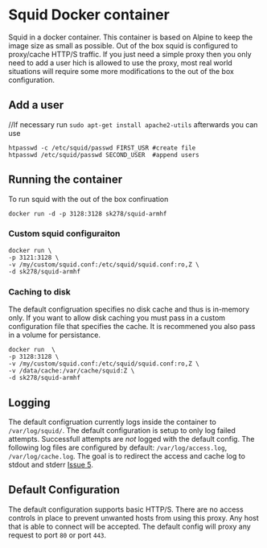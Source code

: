 # Squid Docker container
Squid in a docker container.  This container is based on Alpine to keep the image size as small as possible.  Out of the box squid is configured to proxy/cache HTTP/S traffic.  If you just need a simple proxy then you only need to add a user hich is allowed to use the proxy, most real world situations will require some more modifications to the out of the box configuration.

## Add a user 
//If necessary run ```sudo apt-get install apache2-utils``` afterwards you can use
```
htpasswd -c /etc/squid/passwd FIRST_USR #create file
htpasswd /etc/squid/passwd SECOND_USER  #append users
```

## Running the container
To run squid with the out of the box confiruation 

```
docker run -d -p 3128:3128 sk278/squid-armhf
```


### Custom squid configuraiton

```
docker run \
-p 3121:3128 \
-v /my/custom/squid.conf:/etc/squid/squid.conf:ro,Z \
-d sk278/squid-armhf
```

### Caching to disk
The default configruation specifies no disk cache and thus is in-memory only.  If you want to allow disk caching you must pass in a custom configuration file that specifies the cache.  It is recommened you also pass in a volume for persistance.

```
docker run  \
-p 3128:3128 \
-v /my/custom/squid.conf:/etc/squid/squid.conf:ro,Z \
-v /data/cache:/var/cache/squid:Z \
-d sk278/squid-armhf
```


## Logging
The default configruation currently logs inside the container to `/var/log/squid/`.  The default configuration is setup to only log failed attempts.  Successfull attempts are *not* logged with the default config. The following log files are configured by default: `/var/log/access.log`, `/var/log/cache.log`.  The goal is to redirect the access and cache log to stdout and stderr [Issue 5](https://github.com/scbunn/docker-squid/issues/5).

## Default Configuration
The default configuration supports basic HTTP/S.  There are no access controls in place to prevent unwanted hosts from using this proxy.  Any host that is able to connect will be accepted.  The default config will proxy any request to port `80` or port `443`.
